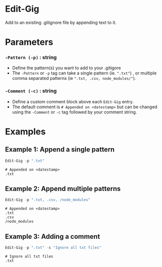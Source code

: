 # Edit-Gig
Add to an existing .gitignore file by appending text to it.

# Parameters
### `-Pattern (-p)` : string
- Define the pattern(s) you want to add to your .gitigore
- The `-Pattern` or `-p` tag can take a single pattern (ie. `".txt"`) , or multiple comma separated patterns (ie `".txt, .csv, node_modules/"`).

### `-Comment (-c)` : string
- Define a custom comment block above each `Edit-Gig` entry.
- The default comment is `# Appended on <datestamp>` but can be changed using the `-Comment` or `-c` tag followed by your comment string.

# Examples
## Example 1: Append a single pattern
```PowerShell
Edit-Gig -p ".txt"
```
```
# Appended on <datestamp>
.txt
```

## Example 2: Append multiple patterns
```PowerShell
Edit-Gig -p ".txt, .csv, /node_modules"
```
```
# Appended on <datestamp>
.txt
.csv
/node_modules
```

## Example 3: Adding a comment
```PowerShell
Edit-Gig -p ".txt" -c "Ignore all txt files"
```
```
# Ignore all txt files
.txt
```